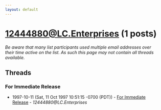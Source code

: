 ```yaml
---
layout: default
---
```


# 12444880@LC.Enterprises (1 posts)

_Be aware that many list participants used multiple email addresses over their time active on the list. As such this page may not contain all threads available._

## Threads

### For Immediate Release
+ 1997-10-11 (Sat, 11 Oct 1997 10:51:15 -0700 (PDT)) - [For Immediate Release](/archive/1997/10/09502d372b302d133a92f4a95266f2f56ec84991a867c2771e0ffe1114c110df) - _12444880@LC.Enterprises_

